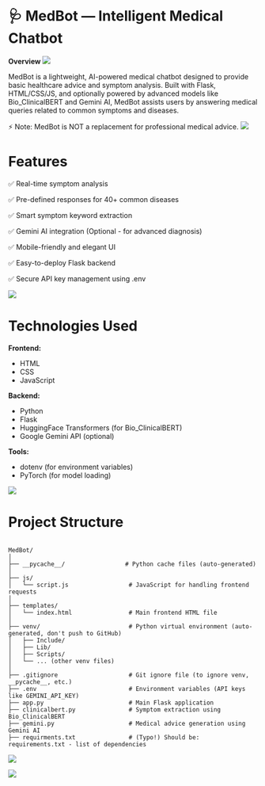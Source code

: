 # 🩺 MedBot — Intelligent Medical Chatbot
**Overview**
<a href="https://github.com/404"><img src="https://user-images.githubusercontent.com/73097560/115834477-dbab4500-a447-11eb-908a-139a6edaec5c.gif"></a>

MedBot is a lightweight, AI-powered medical chatbot designed to provide basic healthcare advice and symptom analysis.
Built with Flask, HTML/CSS/JS, and optionally powered by advanced models like Bio_ClinicalBERT and Gemini AI, MedBot assists users by answering medical queries related to common symptoms and diseases.

⚡ Note: MedBot is NOT a replacement for professional medical advice.
<a href="https://github.com/404"><img src="https://user-images.githubusercontent.com/73097560/115834477-dbab4500-a447-11eb-908a-139a6edaec5c.gif"></a>


# Features
✅ Real-time symptom analysis

✅ Pre-defined responses for 40+ common diseases

✅ Smart symptom keyword extraction

✅ Gemini AI integration (Optional - for advanced diagnosis)

✅ Mobile-friendly and elegant UI

✅ Easy-to-deploy Flask backend

✅ Secure API key management using .env

<a href="https://github.com/404"><img src="https://user-images.githubusercontent.com/73097560/115834477-dbab4500-a447-11eb-908a-139a6edaec5c.gif"></a>

# Technologies Used
**Frontend:**

* HTML
* CSS
* JavaScript

**Backend:**

* Python 
* Flask
* HuggingFace Transformers (for Bio_ClinicalBERT)
* Google Gemini API (optional)

**Tools:**

* dotenv (for environment variables)
* PyTorch (for model loading)

<a href="https://github.com/404"><img src="https://user-images.githubusercontent.com/73097560/115834477-dbab4500-a447-11eb-908a-139a6edaec5c.gif"></a>

# Project Structure

```

MedBot/
│
├── __pycache__/                 # Python cache files (auto-generated)
│
├── js/
│   └── script.js                 # JavaScript for handling frontend requests
│
├── templates/
│   └── index.html                # Main frontend HTML file
│
├── venv/                         # Python virtual environment (auto-generated, don't push to GitHub)
│   ├── Include/
│   ├── Lib/
│   ├── Scripts/
│   └── ... (other venv files)
│
├── .gitignore                    # Git ignore file (to ignore venv, __pycache__, etc.)
├── .env                          # Environment variables (API keys like GEMINI_API_KEY)
├── app.py                        # Main Flask application
├── clinicalbert.py               # Symptom extraction using Bio_ClinicalBERT
├── gemini.py                     # Medical advice generation using Gemini AI
├── requirments.txt               # (Typo!) Should be: requirements.txt - list of dependencies

```
<a href="https://github.com/404"><img src="https://user-images.githubusercontent.com/73097560/115834477-dbab4500-a447-11eb-908a-139a6edaec5c.gif"></a>

<a href="https://github.com/404"><img src="https://user-images.githubusercontent.com/73097560/115834477-dbab4500-a447-11eb-908a-139a6edaec5c.gif"></a>

